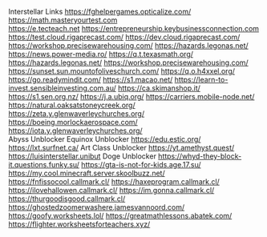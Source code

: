 Interstellar Links
https://fghelpergames.opticalize.com/ 
https://math.masteryourtest.com  
https://e.tecteach.net 
https://entrepreneurship.keybusinessconnection.com 
https://test.cloud.rigaprecast.com/ 
https://dev.cloud.rigaprecast.com/ 
https://workshop.precisewarehousing.com/ 
https://hazards.legonas.net/ 
https://news.power-media.ro/ 
https://q.t.texasmath.org/ 
https://hazards.legonas.net/ 
https://workshop.precisewarehousing.com/ 
https://sunset.sun.mountofoliveschurch.com/ 
https://q.o.h4xxel.org/ 
https://go.readymindit.com/ 
https://s1.macao.net/ 
https://learn-to-invest.sensibleinvesting.com.au/ 
https://ca.skimanshop.it/ 
https://s1.sen.org.nz/ 
https://j.a.ubiq.org/ 
https://carriers.mobile-node.net/ 
https://natural.oaksatstoneycreek.org/ 
https://zeta.y.glenwaverleychurches.org/ 
https://boeing.morlockaerospace.com/ 
https://iota.y.glenwaverleychurches.org/  
Abyss Unblocker
Equinox Unblocker
https://edu.estic.org/
https://lxt.surfnet.ca/
Art Class Unblocker
https://yt.amethyst.quest/
https://luisinterstellar.unibut
Doge Unblocker
https://whyd-they-block-it.questions.funky.su/
https://gta-is-not-for-kids.age.17.su/
https://my.cool.minecraft.server.skoolbuzz.net/
https://fnfissocool.callmark.cl/
https://haxeprogram.callmark.cl/
https://ilovehallowen.callmark.cl/
https://im.gonna.callmark.cl/
https://thurgoodisgood.callmark.cl/
https://ghostedzoomerwashere.jamesvannoord.com/
https://goofy.worksheets.lol/
https://greatmathlessons.abatek.com/
https://flighter.worksheetsforteachers.xyz/

